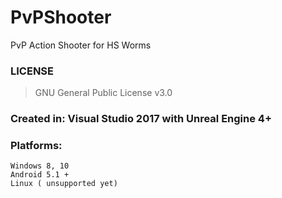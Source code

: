 # PvPShooter
PvP Action Shooter for HS Worms

### LICENSE
 >GNU General Public License v3.0

### Created in: Visual Studio 2017 with Unreal Engine 4+

### Platforms:
    Windows 8, 10
    Android 5.1 +
    Linux ( unsupported yet)
    
